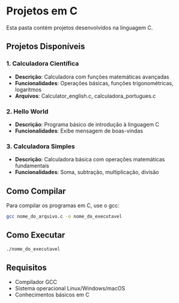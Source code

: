 # Projetos em C

Esta pasta contém projetos desenvolvidos na linguagem C.

## Projetos Disponíveis

### 1. Calculadora Científica
- **Descrição**: Calculadora com funções matemáticas avançadas
- **Funcionalidades**: Operações básicas, funções trigonométricas, logaritmos
- **Arquivos**: Calculator_english.c, calculadora_portugues.c

### 2. Hello World
- **Descrição**: Programa básico de introdução à linguagem C
- **Funcionalidades**: Exibe mensagem de boas-vindas

### 3. Calculadora Simples
- **Descrição**: Calculadora básica com operações matemáticas fundamentais
- **Funcionalidades**: Soma, subtração, multiplicação, divisão

## Como Compilar

Para compilar os programas em C, use o gcc:

```bash
gcc nome_do_arquivo.c -o nome_do_executavel
```

## Como Executar

```bash
./nome_do_executavel
```

## Requisitos

- Compilador GCC
- Sistema operacional Linux/Windows/macOS
- Conhecimentos básicos em C
